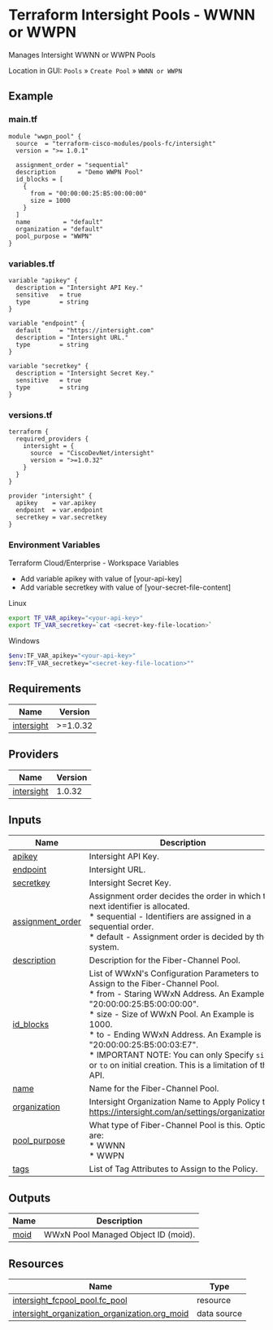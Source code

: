 <!-- BEGIN_TF_DOCS -->
# Terraform Intersight Pools - WWNN or WWPN
Manages Intersight WWNN or WWPN Pools

Location in GUI:
`Pools` » `Create Pool` » `WWNN or WWPN`

## Example

### main.tf
```hcl
module "wwpn_pool" {
  source  = "terraform-cisco-modules/pools-fc/intersight"
  version = ">= 1.0.1"

  assignment_order = "sequential"
  description      = "Demo WWPN Pool"
  id_blocks = [
    {
      from = "00:00:00:25:B5:00:00:00"
      size = 1000
    }
  ]
  name         = "default"
  organization = "default"
  pool_purpose = "WWPN"
}

```

### variables.tf
```hcl
variable "apikey" {
  description = "Intersight API Key."
  sensitive   = true
  type        = string
}

variable "endpoint" {
  default     = "https://intersight.com"
  description = "Intersight URL."
  type        = string
}

variable "secretkey" {
  description = "Intersight Secret Key."
  sensitive   = true
  type        = string
}
```

### versions.tf
```hcl
terraform {
  required_providers {
    intersight = {
      source  = "CiscoDevNet/intersight"
      version = ">=1.0.32"
    }
  }
}

provider "intersight" {
  apikey    = var.apikey
  endpoint  = var.endpoint
  secretkey = var.secretkey
}
```

### Environment Variables

Terraform Cloud/Enterprise - Workspace Variables
- Add variable apikey with value of [your-api-key]
- Add variable secretkey with value of [your-secret-file-content]

Linux
```bash
export TF_VAR_apikey="<your-api-key>"
export TF_VAR_secretkey=`cat <secret-key-file-location>`
```

Windows
```bash
$env:TF_VAR_apikey="<your-api-key>"
$env:TF_VAR_secretkey="<secret-key-file-location>""
```


## Requirements

| Name | Version |
|------|---------|
| <a name="requirement_intersight"></a> [intersight](#requirement\_intersight) | >=1.0.32 |
## Providers

| Name | Version |
|------|---------|
| <a name="provider_intersight"></a> [intersight](#provider\_intersight) | 1.0.32 |
## Inputs

| Name | Description | Type | Default | Required |
|------|-------------|------|---------|:--------:|
| <a name="input_apikey"></a> [apikey](#input\_apikey) | Intersight API Key. | `string` | n/a | yes |
| <a name="input_endpoint"></a> [endpoint](#input\_endpoint) | Intersight URL. | `string` | `"https://intersight.com"` | no |
| <a name="input_secretkey"></a> [secretkey](#input\_secretkey) | Intersight Secret Key. | `string` | n/a | yes |
| <a name="input_assignment_order"></a> [assignment\_order](#input\_assignment\_order) | Assignment order decides the order in which the next identifier is allocated.<br>  * sequential - Identifiers are assigned in a sequential order.<br>  * default - Assignment order is decided by the system. | `string` | `"default"` | no |
| <a name="input_description"></a> [description](#input\_description) | Description for the Fiber-Channel Pool. | `string` | `""` | no |
| <a name="input_id_blocks"></a> [id\_blocks](#input\_id\_blocks) | List of WWxN's Configuration Parameters to Assign to the Fiber-Channel Pool.<br>  * from - Staring WWxN Address.  An Example is "20:00:00:25:B5:00:00:00".<br>  * size - Size of WWxN Pool.  An Example is 1000.<br>  * to - Ending WWxN Address.  An Example is "20:00:00:25:B5:00:03:E7".<br>  * IMPORTANT NOTE: You can only Specify `size` or `to` on initial creation.  This is a limitation of the API. | <pre>list(object(<br>    {<br>      from = string<br>      size = optional(number)<br>      to   = optional(string)<br>    }<br>  ))</pre> | `[]` | no |
| <a name="input_name"></a> [name](#input\_name) | Name for the Fiber-Channel Pool. | `string` | `"default"` | no |
| <a name="input_organization"></a> [organization](#input\_organization) | Intersight Organization Name to Apply Policy to.  https://intersight.com/an/settings/organizations/. | `string` | `"default"` | no |
| <a name="input_pool_purpose"></a> [pool\_purpose](#input\_pool\_purpose) | What type of Fiber-Channel Pool is this.  Options are:<br>  * WWNN<br>  * WWPN | `string` | `"WWPN"` | no |
| <a name="input_tags"></a> [tags](#input\_tags) | List of Tag Attributes to Assign to the Policy. | `list(map(string))` | `[]` | no |
## Outputs

| Name | Description |
|------|-------------|
| <a name="output_moid"></a> [moid](#output\_moid) | WWxN Pool Managed Object ID (moid). |
## Resources

| Name | Type |
|------|------|
| [intersight_fcpool_pool.fc_pool](https://registry.terraform.io/providers/CiscoDevNet/intersight/latest/docs/resources/fcpool_pool) | resource |
| [intersight_organization_organization.org_moid](https://registry.terraform.io/providers/CiscoDevNet/intersight/latest/docs/data-sources/organization_organization) | data source |
<!-- END_TF_DOCS -->